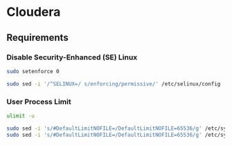 # Cloudera

## Requirements

### Disable Security-Enhanced (SE) Linux

```sh
sudo setenforce 0
```

```sh
sudo sed -i '/^SELINUX=/ s/enforcing/permissive/' /etc/selinux/config
```

### User Process Limit

```sh
ulimit -u
```

```sh
sudo sed -i 's/#DefaultLimitNOFILE=/DefaultLimitNOFILE=65536/g' /etc/systemd/system.conf
sudo sed -i 's/#DefaultLimitNOFILE=/DefaultLimitNOFILE=65536/g' /etc/systemd/user.conf
```
